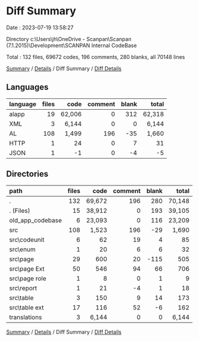 # Diff Summary

Date : 2023-07-19 13:58:27

Directory c:\\Users\\jh\\OneDrive - Scanpan\\Scanpan (7.1.2015)\\Development\\SCANPAN Internal CodeBase

Total : 132 files,  69672 codes, 196 comments, 280 blanks, all 70148 lines

[Summary](results.md) / [Details](details.md) / Diff Summary / [Diff Details](diff-details.md)

## Languages
| language | files | code | comment | blank | total |
| :--- | ---: | ---: | ---: | ---: | ---: |
| alapp | 19 | 62,006 | 0 | 312 | 62,318 |
| XML | 3 | 6,144 | 0 | 0 | 6,144 |
| AL | 108 | 1,499 | 196 | -35 | 1,660 |
| HTTP | 1 | 24 | 0 | 7 | 31 |
| JSON | 1 | -1 | 0 | -4 | -5 |

## Directories
| path | files | code | comment | blank | total |
| :--- | ---: | ---: | ---: | ---: | ---: |
| . | 132 | 69,672 | 196 | 280 | 70,148 |
| . (Files) | 15 | 38,912 | 0 | 193 | 39,105 |
| old_app_codebase | 6 | 23,093 | 0 | 116 | 23,209 |
| src | 108 | 1,523 | 196 | -29 | 1,690 |
| src\\codeunit | 6 | 62 | 19 | 4 | 85 |
| src\\enum | 1 | 20 | 6 | 6 | 32 |
| src\\page | 29 | 600 | 20 | -115 | 505 |
| src\\page Ext | 50 | 546 | 94 | 66 | 706 |
| src\\page role | 1 | 8 | 0 | 1 | 9 |
| src\\report | 1 | 21 | -4 | 1 | 18 |
| src\\table | 3 | 150 | 9 | 14 | 173 |
| src\\table ext | 17 | 116 | 52 | -6 | 162 |
| translations | 3 | 6,144 | 0 | 0 | 6,144 |

[Summary](results.md) / [Details](details.md) / Diff Summary / [Diff Details](diff-details.md)